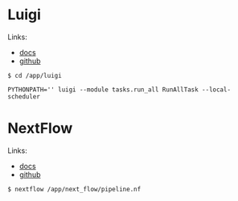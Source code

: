 # Luigi

Links:
* [docs](https://luigi.readthedocs.io/en/latest/index.html)
* [github](https://github.com/spotify/luigi)

```
$ cd /app/luigi

PYTHONPATH='' luigi --module tasks.run_all RunAllTask --local-scheduler
```

# NextFlow

Links:
* [docs](https://www.nextflow.io/docs/latest/index.html)
* [github](https://github.com/nextflow-io/nextflow)

```
$ nextflow /app/next_flow/pipeline.nf
```
